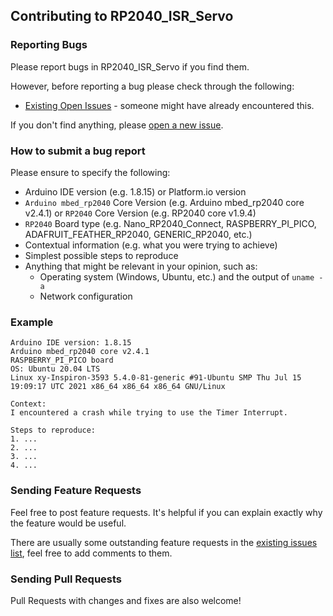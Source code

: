 ## Contributing to RP2040_ISR_Servo

### Reporting Bugs

Please report bugs in RP2040_ISR_Servo if you find them.

However, before reporting a bug please check through the following:

* [Existing Open Issues](https://github.com/khoih-prog/RP2040_ISR_Servo/issues) - someone might have already encountered this.

If you don't find anything, please [open a new issue](https://github.com/khoih-prog/RP2040_ISR_Servo/issues/new).

### How to submit a bug report

Please ensure to specify the following:

* Arduino IDE version (e.g. 1.8.15) or Platform.io version
* `Arduino mbed_rp2040` Core Version (e.g. Arduino mbed_rp2040 core v2.4.1) or `RP2040` Core Version (e.g. RP2040 core v1.9.4)
* `RP2040` Board type (e.g. Nano_RP2040_Connect, RASPBERRY_PI_PICO, ADAFRUIT_FEATHER_RP2040, GENERIC_RP2040, etc.)
* Contextual information (e.g. what you were trying to achieve)
* Simplest possible steps to reproduce
* Anything that might be relevant in your opinion, such as:
  * Operating system (Windows, Ubuntu, etc.) and the output of `uname -a`
  * Network configuration


### Example

```
Arduino IDE version: 1.8.15
Arduino mbed_rp2040 core v2.4.1
RASPBERRY_PI_PICO board
OS: Ubuntu 20.04 LTS
Linux xy-Inspiron-3593 5.4.0-81-generic #91-Ubuntu SMP Thu Jul 15 19:09:17 UTC 2021 x86_64 x86_64 x86_64 GNU/Linux

Context:
I encountered a crash while trying to use the Timer Interrupt.

Steps to reproduce:
1. ...
2. ...
3. ...
4. ...
```

### Sending Feature Requests

Feel free to post feature requests. It's helpful if you can explain exactly why the feature would be useful.

There are usually some outstanding feature requests in the [existing issues list](https://github.com/khoih-prog/RP2040_ISR_Servo/issues?q=is%3Aopen+is%3Aissue+label%3Aenhancement), feel free to add comments to them.

### Sending Pull Requests

Pull Requests with changes and fixes are also welcome!
